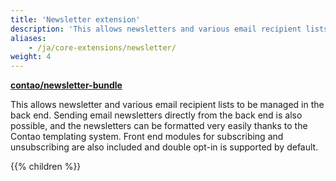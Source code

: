 ```yaml
---
title: 'Newsletter extension'
description: 'This allows newsletters and various email recipient lists to be managed in the back end.'
aliases:
    - /ja/core-extensions/newsletter/
weight: 4
---
```


**[contao/newsletter-bundle](https://packagist.org/packages/contao/newsletter-bundle)**

This allows newsletter and various email recipient lists to be managed in the back end. Sending email newsletters 
directly from the back end is also possible, and the newsletters can be formatted very easily thanks to the Contao 
templating system. Front end modules for subscribing and unsubscribing are also included and double opt-in is 
supported by default.

{{% children %}}
